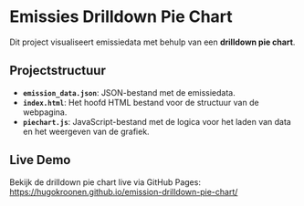 # Emissies Drilldown Pie Chart

Dit project visualiseert emissiedata met behulp van een **drilldown pie chart**. 

## Projectstructuur
- **`emission_data.json`**: JSON-bestand met de emissiedata.
- **`index.html`**: Het hoofd HTML bestand voor de structuur van de webpagina. 
- **`piechart.js`**: JavaScript-bestand met de logica voor het laden van data en het weergeven van de grafiek.

## Live Demo
Bekijk de drilldown pie chart live via GitHub Pages:  
https://hugokroonen.github.io/emission-drilldown-pie-chart/
